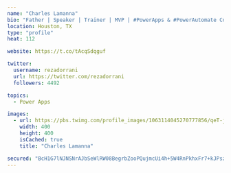 ```yaml
---
name: "Charles Lamanna"
bio: "Father | Speaker | Trainer | MVP | #PowerApps & #PowerAutomate Community Super User | YouTuber Right-pointing triangle http://youtube.com/c/rezadorrani | Learn - Share - Clockwise rightwards and leftwards open circle arrows"
location: Houston, TX
type: "profile"
heat: 112

website: https://t.co/tAcqSdqguf

twitter:
  username: rezadorrani
  url: https://twitter.com/rezadorrani
  followers: 4492

topics:
  - Power Apps

images:
  - url: https://pbs.twimg.com/profile_images/1063114045270777856/qeT-jpWr_400x400.jpg
    width: 400
    height: 400
    isCached: true
    title: "Charles Lamanna"

secured: "BcH1G7lNJNSNrAJbSeWlRW08BegrbZooPQujmcUi4h+5W4RnPkhxFr7+kJPszfgIIHj1OEYPNVU8p6bMRn6Yb2eOD/VqrI2K92WtOmfRHd+2pFgaSAk4WqJA7Gh4Mt/7ykUKN6QjVqyoIO1QRJpTHWpUmFiyMrl+B6bMpKfS6DUgNltjChQhhXd7c/uAiIwUAawOvp1B2E1bM4aw7RrqMCnKv8dxTrM6JZxHywXrnZ48d+6D3jCDD2zcSgJDoAwF9Ed+yT8/dXljq2uQZZ7amfKZRCGDLey7jSsXCXvXsCQIv1ABJ0VfMdN+dEodBzyYWHjTJxQQfaJczhruBEvK2P6Lz37j6UjeoHKVt8iPphveDRAyoPKxne5WsDmqOi2EFtmR8/FnSfvxiD+AM12WgjR2x7ypuGzI+r4YnQJLcJY=;MTxLkEKWfzP3gYbiswrkrQ=="
---
```


